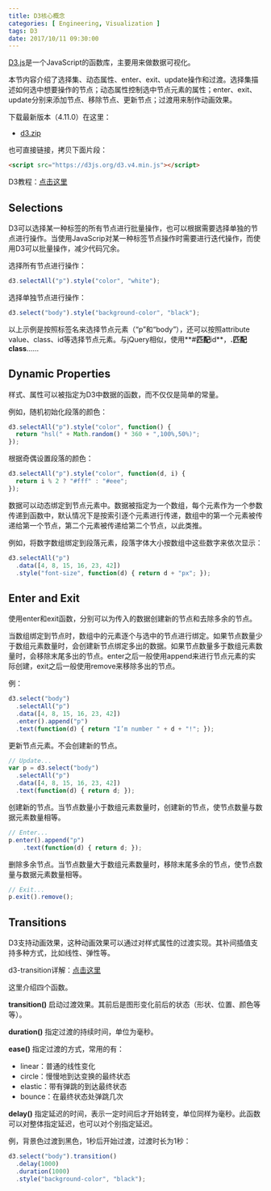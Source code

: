 ```yaml
---
title: D3核心概念
categories: [ Engineering, Visualization ]
tags: D3
date: 2017/10/11 09:30:00
---
```


[D3.js](https://d3js.org/)是一个JavaScript的函数库，主要用来做数据可视化。

本节内容介绍了选择集、动态属性、enter、exit、update操作和过渡。选择集描述如何选中想要操作的节点；动态属性控制选中节点元素的属性；enter、exit、update分别来添加节点、移除节点、更新节点；过渡用来制作动画效果。

<!--more-->

下载最新版本（4.11.0）在这里：

*	[d3.zip](https://github.com/d3/d3/releases/download/v4.11.0/d3.zip)

也可直接链接，拷贝下面片段：

```html
<script src="https://d3js.org/d3.v4.min.js"></script>
```


D3教程：[点击这里](https://github.com/d3/d3/wiki/Tutorials)

## Selections

D3可以选择某一种标签的所有节点进行批量操作，也可以根据需要选择单独的节点进行操作。当使用JavaScrip对某一种标签节点操作时需要进行迭代操作，而使用D3可以批量操作，减少代码冗余。

选择所有节点进行操作：

```javascript
d3.selectAll("p").style("color", "white");
```

选择单独节点进行操作：

```javascript
d3.select("body").style("background-color", "black");
```

以上示例是按照标签名来选择节点元素（“p”和“body”），还可以按照attribute value、class、id等选择节点元素。与jQuery相似，使用**#**匹配**id**，**.**匹配**class**......

## Dynamic Properties

样式、属性可以被指定为D3中数据的函数，而不仅仅是简单的常量。

例如，随机初始化段落的颜色：

```javascript
d3.selectAll("p").style("color", function() {
  return "hsl(" + Math.random() * 360 + ",100%,50%)";
});
```

根据奇偶设置段落的颜色：

```javascript
d3.selectAll("p").style("color", function(d, i) {
  return i % 2 ? "#fff" : "#eee";
});	
```

数据可以动态绑定到节点元素中。数据被指定为一个数组，每个元素作为一个参数传递到函数中，默认情况下是按索引逐个元素进行传递，数组中的第一个元素被传递给第一个节点，第二个元素被传递给第二个节点，以此类推。

例如，将数字数组绑定到段落元素，段落字体大小按数组中这些数字来依次显示：

```javascript
d3.selectAll("p")
  .data([4, 8, 15, 16, 23, 42])
  .style("font-size", function(d) { return d + "px"; });
```

## Enter and Exit

使用enter和exit函数，分别可以为传入的数据创建新的节点和去除多余的节点。

当数组绑定到节点时，数组中的元素逐个与选中的节点进行绑定。如果节点数量少于数组元素数量时，会创建新节点绑定多出的数据。如果节点数量多于数组元素数量时，会移除末尾多出的节点。enter之后一般使用append来进行节点元素的实际创建，exit之后一般使用remove来移除多出的节点。

例：

```javascript
d3.select("body")
  .selectAll("p")
  .data([4, 8, 15, 16, 23, 42])
  .enter().append("p")
  .text(function(d) { return "I’m number " + d + "!"; });
```

更新节点元素。不会创建新的节点。

```javascript
// Update...
var p = d3.select("body")
  .selectAll("p")
  .data([4, 8, 15, 16, 23, 42])
  .text(function(d) { return d; });
```

创建新的节点。当节点数量小于数组元素数量时，创建新的节点，使节点数量与数据元素数量相等。

```javascript
// Enter...
p.enter().append("p")
	.text(function(d) { return d; });
```

删除多余节点。当节点数量大于数组元素数量时，移除末尾多余的节点，使节点数量与数据元素数量相等。

```javascript
// Exit...
p.exit().remove();
```

## Transitions

D3支持动画效果，这种动画效果可以通过对样式属性的过渡实现。其补间插值支持多种方式，比如线性、弹性等。

d3-transition详解：[点击这里](https://github.com/d3/d3-transition)

这里介绍四个函数。

**transition()**
启动过渡效果。其前后是图形变化前后的状态（形状、位置、颜色等等）。

**duration()**
指定过渡的持续时间，单位为毫秒。

**ease()**
指定过渡的方式，常用的有：
* linear：普通的线性变化
* circle：慢慢地到达变换的最终状态
* elastic：带有弹跳的到达最终状态
* bounce：在最终状态处弹跳几次

**delay()**
指定延迟的时间，表示一定时间后才开始转变，单位同样为毫秒。此函数可以对整体指定延迟，也可以对个别指定延迟。

例，背景色过渡到黑色，1秒后开始过渡，过渡时长为1秒：

```javascript
d3.select("body").transition()
  .delay(1000)
  .duration(1000)
  .style("background-color", "black");
```